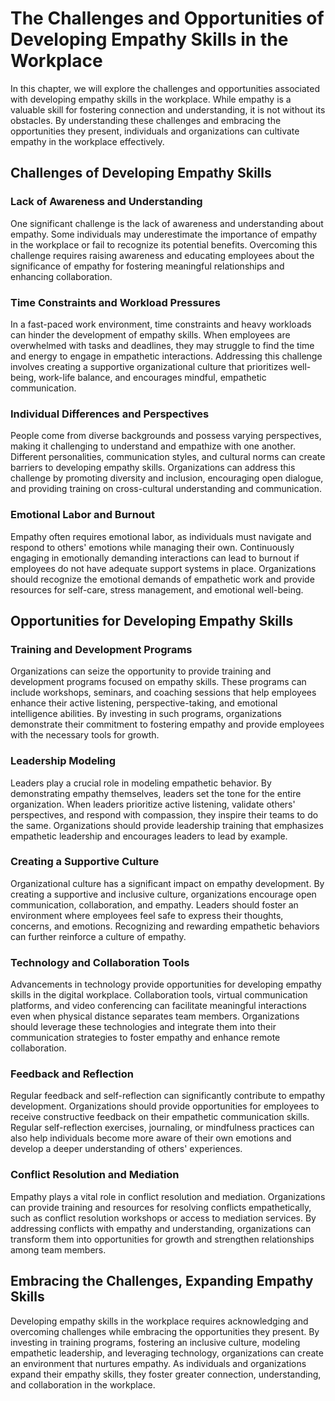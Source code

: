 The Challenges and Opportunities of Developing Empathy Skills in the Workplace
=======================================================================================

In this chapter, we will explore the challenges and opportunities associated with developing empathy skills in the workplace. While empathy is a valuable skill for fostering connection and understanding, it is not without its obstacles. By understanding these challenges and embracing the opportunities they present, individuals and organizations can cultivate empathy in the workplace effectively.

Challenges of Developing Empathy Skills
---------------------------------------

### Lack of Awareness and Understanding

One significant challenge is the lack of awareness and understanding about empathy. Some individuals may underestimate the importance of empathy in the workplace or fail to recognize its potential benefits. Overcoming this challenge requires raising awareness and educating employees about the significance of empathy for fostering meaningful relationships and enhancing collaboration.

### Time Constraints and Workload Pressures

In a fast-paced work environment, time constraints and heavy workloads can hinder the development of empathy skills. When employees are overwhelmed with tasks and deadlines, they may struggle to find the time and energy to engage in empathetic interactions. Addressing this challenge involves creating a supportive organizational culture that prioritizes well-being, work-life balance, and encourages mindful, empathetic communication.

### Individual Differences and Perspectives

People come from diverse backgrounds and possess varying perspectives, making it challenging to understand and empathize with one another. Different personalities, communication styles, and cultural norms can create barriers to developing empathy skills. Organizations can address this challenge by promoting diversity and inclusion, encouraging open dialogue, and providing training on cross-cultural understanding and communication.

### Emotional Labor and Burnout

Empathy often requires emotional labor, as individuals must navigate and respond to others' emotions while managing their own. Continuously engaging in emotionally demanding interactions can lead to burnout if employees do not have adequate support systems in place. Organizations should recognize the emotional demands of empathetic work and provide resources for self-care, stress management, and emotional well-being.

Opportunities for Developing Empathy Skills
-------------------------------------------

### Training and Development Programs

Organizations can seize the opportunity to provide training and development programs focused on empathy skills. These programs can include workshops, seminars, and coaching sessions that help employees enhance their active listening, perspective-taking, and emotional intelligence abilities. By investing in such programs, organizations demonstrate their commitment to fostering empathy and provide employees with the necessary tools for growth.

### Leadership Modeling

Leaders play a crucial role in modeling empathetic behavior. By demonstrating empathy themselves, leaders set the tone for the entire organization. When leaders prioritize active listening, validate others' perspectives, and respond with compassion, they inspire their teams to do the same. Organizations should provide leadership training that emphasizes empathetic leadership and encourages leaders to lead by example.

### Creating a Supportive Culture

Organizational culture has a significant impact on empathy development. By creating a supportive and inclusive culture, organizations encourage open communication, collaboration, and empathy. Leaders should foster an environment where employees feel safe to express their thoughts, concerns, and emotions. Recognizing and rewarding empathetic behaviors can further reinforce a culture of empathy.

### Technology and Collaboration Tools

Advancements in technology provide opportunities for developing empathy skills in the digital workplace. Collaboration tools, virtual communication platforms, and video conferencing can facilitate meaningful interactions even when physical distance separates team members. Organizations should leverage these technologies and integrate them into their communication strategies to foster empathy and enhance remote collaboration.

### Feedback and Reflection

Regular feedback and self-reflection can significantly contribute to empathy development. Organizations should provide opportunities for employees to receive constructive feedback on their empathetic communication skills. Regular self-reflection exercises, journaling, or mindfulness practices can also help individuals become more aware of their own emotions and develop a deeper understanding of others' experiences.

### Conflict Resolution and Mediation

Empathy plays a vital role in conflict resolution and mediation. Organizations can provide training and resources for resolving conflicts empathetically, such as conflict resolution workshops or access to mediation services. By addressing conflicts with empathy and understanding, organizations can transform them into opportunities for growth and strengthen relationships among team members.

Embracing the Challenges, Expanding Empathy Skills
--------------------------------------------------

Developing empathy skills in the workplace requires acknowledging and overcoming challenges while embracing the opportunities they present. By investing in training programs, fostering an inclusive culture, modeling empathetic leadership, and leveraging technology, organizations can create an environment that nurtures empathy. As individuals and organizations expand their empathy skills, they foster greater connection, understanding, and collaboration in the workplace.
